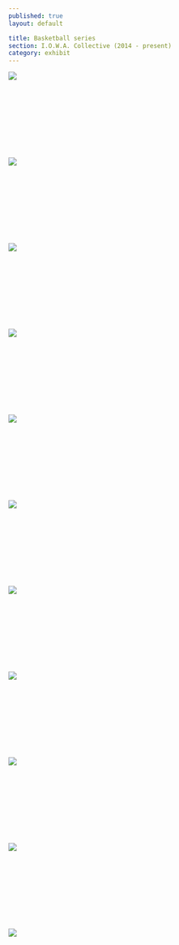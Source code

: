 ```yaml
---
published: true
layout: default

title: Basketball series
section: I.O.W.A. Collective (2014 - present)
category: exhibit
---
```


<img src="https://farm1.staticflickr.com/369/19064716712_dba477de1a_c.jpg">
<br><br>
<br><br>
<br><br>
<br><br>
<br><br>
<img src="https://farm1.staticflickr.com/442/18882649770_4446330bda_c.jpg">
<br><br>
<br><br>
<br><br>
<br><br>
<br><br>
<img src="https://farm1.staticflickr.com/546/19070476125_6768a77e35_c.jpg">
<br><br>
<br><br>
<br><br>
<br><br>
<br><br>
<img src="https://farm1.staticflickr.com/439/18449780453_fd8399fa1d_c.jpg">
<br><br>
<br><br>
<br><br>
<br><br>
<br><br>
<img src="https://farm1.staticflickr.com/444/19070480025_bf4540ab7_c.jpg">
<br><br>
<br><br>
<br><br>
<br><br>
<br><br>
<img src="https://farm1.staticflickr.com/258/19044019316_84b33ab26b_c.jpg">
<br><br>
<br><br>
<br><br>
<br><br>
<br><br>
<img src="https://farm1.staticflickr.com/300/18449566193_311512609e_c.jpg">
<br><br>
<br><br>
<br><br>
<br><br>
<br><br>
<img src="https://farm4.staticflickr.com/3896/18882530460_458c206e4d_c.jpg">
<br><br>
<br><br>
<br><br>
<br><br>
<br><br>
<img src="https://farm1.staticflickr.com/421/19044024566_ffcab25000_c.jpg">
<br><br>
<br><br>
<br><br>
<br><br>
<br><br>
<img src="https://farm1.staticflickr.com/489/18884004069_b903466469_c.jpg">
<br><br>
<br><br>
<br><br>
<br><br>
<br><br>
<img src="https://farm1.staticflickr.com/356/19073400501_cbd42d2e72_c.jpg">

